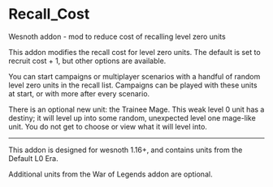 # Recall_Cost
Wesnoth addon - mod to reduce cost of recalling level zero units

This addon modifies the recall cost for level zero units.  The default is set to recruit cost + 1, but other options are available.

You can start campaigns or multiplayer scenarios with a handful of random level zero units in the recall list.  Campaigns can be played with these units at start, or with more after every scenario.

There is an optional new unit: the Trainee Mage.  This weak level 0 unit has a destiny; it will level up into some random, unexpected level one mage-like unit.  You do not get to choose or view what it will level into.

----

This addon is designed for wesnoth 1.16+, and contains units from the Default L0 Era.

Additional units from the War of Legends addon are optional.
